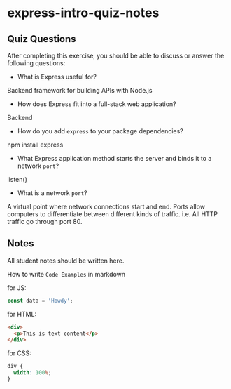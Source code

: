 # express-intro-quiz-notes

## Quiz Questions

After completing this exercise, you should be able to discuss or answer the following questions:

- What is Express useful for?

Backend framework for building APIs with Node.js

- How does Express fit into a full-stack web application?

Backend

- How do you add `express` to your package dependencies?

npm install express

- What Express application method starts the server and binds it to a network `port`?

listen()

- What is a network `port`?

A virtual point where network connections start and end. Ports allow computers to differentiate between different kinds of traffic. i.e. All HTTP traffic go through port 80.

## Notes

All student notes should be written here.

How to write `Code Examples` in markdown

for JS:

```javascript
const data = 'Howdy';
```

for HTML:

```html
<div>
  <p>This is text content</p>
</div>
```

for CSS:

```css
div {
  width: 100%;
}
```
